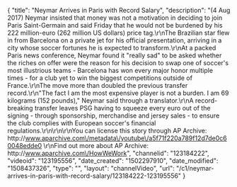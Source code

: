 {
    "title": "Neymar Arrives in Paris with Record Salary",
    "description": "(4 Aug 2017) Neymar insisted that money was not a motivation in deciding to join Paris Saint-Germain and said Friday that he would not be burdened by his 222 million-euro (262 million US dollars) price tag.\r\nThe Brazilian star flew in from Barcelona on a private jet for his official presentation, arriving in a city whose soccer fortunes he is expected to transform.\r\nAt a packed Paris news conference, Neymar found it \"really sad\" to be asked whether the riches on offer were the reason for his decision to swap one of soccer's most illustrious teams - Barcelona has won every major honor multiple times - for a club yet to win the biggest competitions outside of France.\r\nThe move more than doubled the previous transfer record.\r\n\"The fact I am the most expensive player is not a burden. I am 69 kilograms (152 pounds),\" Neymar said through a translator.\r\nA record-breaking transfer leaves PSG having to squeeze every euro out of the signing - through sponsorship, merchandise and jersey sales - to ensure the club complies with European soccer's financial regulations.\r\n\r\n\r\nYou can license this story through AP Archive: http:\/\/www.aparchive.com\/metadata\/youtube\/a5f71f220a789f12d7de0c60048edde0 \r\nFind out more about AP Archive: http:\/\/www.aparchive.com\/HowWeWork",
    "channelid": "123184222",
    "videoid": "123195556",
    "date_created": "1502297910",
    "date_modified": "1508437326",
    "type": "",
    "layout": "channelVideo",
    "url": "\/c1\/neymar-arrives-in-paris-with-record-salary\/123184222-123195556"
}